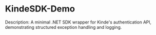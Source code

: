 # KindeSDK-Demo
Description: A minimal .NET SDK wrapper for Kinde's authentication API, demonstrating structured exception handling and logging.
